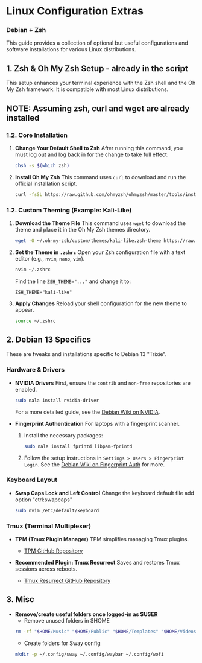 # Linux Configuration Extras

### Debian + Zsh

This guide provides a collection of optional but useful configurations and software installations for various Linux distributions.

## 1. Zsh & Oh My Zsh Setup - already in the script

This setup enhances your terminal experience with the Zsh shell and the Oh My Zsh framework. It is compatible with most Linux distributions.

## NOTE: Assuming zsh, curl and wget are already installed

### 1.2. Core Installation

1.  **Change Your Default Shell to Zsh**
    After running this command, you must log out and log back in for the change to take full effect.
    ```bash
    chsh -s $(which zsh)
    ```

2.  **Install Oh My Zsh**
    This command uses `curl` to download and run the official installation script.
    ```bash
    curl -fsSL https://raw.github.com/ohmyzsh/ohmyzsh/master/tools/install.sh | sh
    ```

### 1.2. Custom Theming (Example: Kali-Like)

1.  **Download the Theme File**
    This command uses `wget` to download the theme and place it in the Oh My Zsh themes directory.
    ```bash
    wget -O ~/.oh-my-zsh/custom/themes/kali-like.zsh-theme https://raw.githubusercontent.com/clamy54/kali-like-zsh-theme/master/kali-like.zsh-theme
    ```

2.  **Set the Theme in `.zshrc`**
    Open your Zsh configuration file with a text editor (e.g., `nvim`, `nano`, `vim`).
    ```bash
    nvim ~/.zshrc
    ```
    Find the line `ZSH_THEME="..."` and change it to:
    ```
    ZSH_THEME="kali-like"
    ```

3.  **Apply Changes**
    Reload your shell configuration for the new theme to appear.
    ```bash
    source ~/.zshrc
    ```

## 2. Debian 13 Specifics

These are tweaks and installations specific to Debian 13 "Trixie".

### Hardware & Drivers

* **NVIDIA Drivers**
    First, ensure the `contrib` and `non-free` repositories are enabled.
    ```bash
    sudo nala install nvidia-driver
    ```
    For a more detailed guide, see the [Debian Wiki on NVIDIA](https://wiki.debian.org/NvidiaGraphicsDrivers).

* **Fingerprint Authentication**
    For laptops with a fingerprint scanner.
    1.  Install the necessary packages:
        ```bash
        sudo nala install fprintd libpam-fprintd
        ```
    2.  Follow the setup instructions in `Settings > Users > Fingerprint Login`. See the [Debian Wiki on Fingerprint Auth](https://wiki.debian.org/SecurityManagement/fingerprint%20authentication) for more.


### Keyboard Layout

* **Swap Caps Lock and Left Control**
    Change the keyboard default file add option "ctrl:swapcaps"
    ```bash
    sudo nvim /etc/default/keyboard
    ```

### Tmux (Terminal Multiplexer)

* **TPM (Tmux Plugin Manager)**
    TPM simplifies managing Tmux plugins.
    * [TPM GitHub Repository](https://github.com/tmux-plugins/tpm)

* **Recommended Plugin: Tmux Resurrect**
    Saves and restores Tmux sessions across reboots.
    * [Tmux Resurrect GitHub Repository](https://github.com/tmux-plugins/tmux-resurrect)

## 3. **Misc**
* **Remove/create useful folders once logged-in as $USER**
    * Remove unused folders in $HOME
    ```bash
    rm -rf "$HOME/Music" "$HOME/Public" "$HOME/Templates" "$HOME/Videos"
    ```
    * Create folders for Sway config
    ```bash
    mkdir -p ~/.config/sway ~/.config/waybar ~/.config/wofi
    ```

